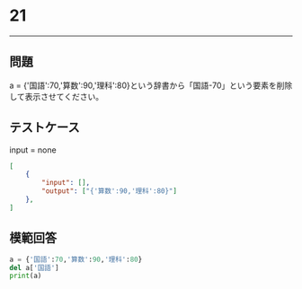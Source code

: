 # 21

---
## 問題
a = {'国語':70,'算数':90,'理科':80}という辞書から「国語-70」という要素を削除して表示させてください。

## テストケース
input = none
```json
[
	{
		"input": [],
		"output": ["{'算数':90,'理科':80}"]
  	},
]
```

## 模範回答
```python
a = {'国語':70,'算数':90,'理科':80}
del a['国語']
print(a)
```
